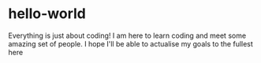 # hello-world
Everything is just about coding!
I am here to learn coding and meet some amazing set of people.
I hope I'll be able to actualise my goals to the fullest here
